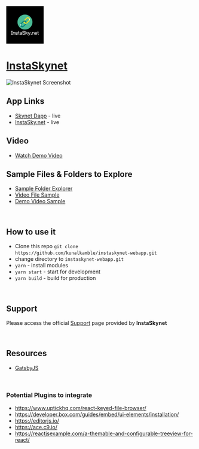 <img src="./InstaSkynet.png" width="100" height="100">

# [InstaSkynet](https://instasky.net/)

![InstaSkynet Screenshot](/readme-bg.png)

## App Links
- [Skynet Dapp](https://siasky.net/KAA8mgXcjktbpog5HxBHI7s--4Kv3TrwNC93mb-KPxpvog/index.html) - live
- [InstaSky.net](https://instasky.net) - live

## Video
- [Watch Demo Video](https://siasky.net/KAA8mgXcjktbpog5HxBHI7s--4Kv3TrwNC93mb-KPxpvog/index.html?skylink=AACFt-BmqonTdh_ClbHhIzXehfPfq9bIvPXqmPd_13XqHA)

## Sample Files & Folders to Explore
- [Sample Folder Explorer](https://siasky.net/KAA8mgXcjktbpog5HxBHI7s--4Kv3TrwNC93mb-KPxpvog/index.html?skylink=CADj1-OWzgAraoBasQrqptNgIHxt7tTp2TkILqPzffRnFw)
- [Video File Sample](https://siasky.net/KAA8mgXcjktbpog5HxBHI7s--4Kv3TrwNC93mb-KPxpvog/index.html?skylink=AABXVLp1VOP9yqJlJQu2W1gYPv1G0lqhzCx9fmzXdPUHlA)
- [Demo Video Sample](https://siasky.net/KAA8mgXcjktbpog5HxBHI7s--4Kv3TrwNC93mb-KPxpvog/index.html?skylink=AACFt-BmqonTdh_ClbHhIzXehfPfq9bIvPXqmPd_13XqHA)
<br />

## How to use it
- Clone this repo `git clone https://github.com/kunalkamble/instaskynet-webapp.git`
- change directory to `instaskynet-webapp.git`
- `yarn` - install modules
- `yarn start` - start for development
- `yarn build` - build for production

<br />

## Support

Please access the official [Support](https://instasky.net/support) page provided by **InstaSkynet**

<br />

## Resources
 
 - [GatsbyJS](https://www.gatsbyjs.org/)

<br />

### Potential Plugins to integrate
 - https://www.uptickhq.com/react-keyed-file-browser/
 - https://developer.box.com/guides/embed/ui-elements/installation/
 - https://editorjs.io/
 - https://ace.c9.io/
 - https://reactjsexample.com/a-themable-and-configurable-treeview-for-react/